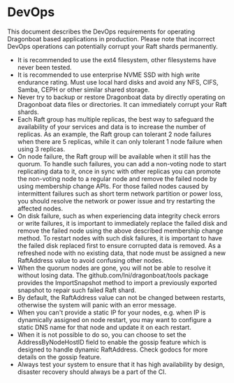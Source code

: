 # DevOps #

This document describes the DevOps requirements for operating Dragonboat based applications in production. Please note that incorrect DevOps operations can potentially corrupt your Raft shards permanently.

* It is recommended to use the ext4 filesystem, other filesystems have never been tested.
* It is recommended to use enterprise NVME SSD with high write endurance rating. Must use local hard disks and avoid any NFS, CIFS, Samba, CEPH or other similar shared storage.
* Never try to backup or restore Dragonboat data by directly operating on Dragonboat data files or directories. It can immediately corrupt your Raft shards. 
* Each Raft group has multiple replicas, the best way to safeguard the availability of your services and data is to increase the number of replicas. As an example, the Raft group can tolerant 2 node failures when there are 5 replicas, while it can only tolerant 1 node failure when using 3 replicas. 
* On node failure, the Raft group will be available when it still has the quorum. To handle such failures, you can add a non-voting node to start replicating data to it, once in sync with other replicas you can promote the non-voting node to a regular node and remove the failed node by using membership change APIs. For those failed nodes caused by intermittent failures such as short term network partition or power loss, you should resolve the network or power issue and try restarting the affected nodes.
* On disk failure, such as when experiencing data integrity check errors or write failures, it is important to immediately replace the failed disk and remove the failed node using the above described membership change method. To restart nodes with such disk failures, it is important to have the failed disk replaced first to ensure corrupted data is removed. As a refreshed node with no existing data, that node must be assigned a new RaftAddress value to avoid confusing other nodes. 
* When the quorum nodes are gone, you will not be able to resolve it without losing data. The github.com/lni/dragonboat/tools package provides the ImportSnapshot method to import a previously exported snapshot to repair such failed Raft shard.
* By default, the RaftAddress value can not be changed between restarts, otherwise the system will panic with an error message.
* When you can't provide a static IP for your nodes, e.g. when IP is dynamically assigned on node restart, you may want to configure a static DNS name for that node and update it on each restart. 
* When it is not possible to do so, you can choose to set the AddressByNodeHostID field to enable the gossip feature which is designed to handle dynamic RaftAddress. Check godocs for more details on the gossip feature. 
* Always test your system to ensure that it has high availability by design, disaster recovery should always be a part of the CI.
